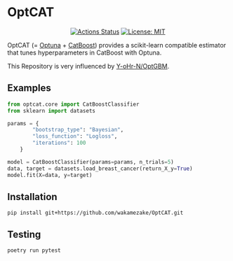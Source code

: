 # OptCAT

<p align="center">
<a href="https://github.com/wakamezake/OptCAT/actions"><img alt="Actions Status" src="https://github.com/wakamezake/OptCAT/workflows/Python package/badge.svg"></a>
<a href="https://github.com/wakamezake/OptCAT/master/LICENSE"><img alt="License: MIT" src="http://img.shields.io/badge/license-MIT-blue.svg"></a>
</p>

OptCAT (= [Optuna][1] + [CatBoost][2]) provides a scikit-learn compatible estimator that tunes hyperparameters in CatBoost with Optuna.

This Repository is very influenced by [Y-oHr-N/OptGBM](https://github.com/Y-oHr-N/OptGBM).

## Examples

```python:classification.py
from optcat.core import CatBoostClassifier
from sklearn import datasets

params = {
        "bootstrap_type": "Bayesian",
        "loss_function": "Logloss",
        "iterations": 100
    }

model = CatBoostClassifier(params=params, n_trials=5)
data, target = datasets.load_breast_cancer(return_X_y=True)
model.fit(X=data, y=target)
```

## Installation

```
pip install git+https://github.com/wakamezake/OptCAT.git
```

## Testing

```
poetry run pytest
```


[1]: https://optuna.org/
[2]: https://catboost.ai/
